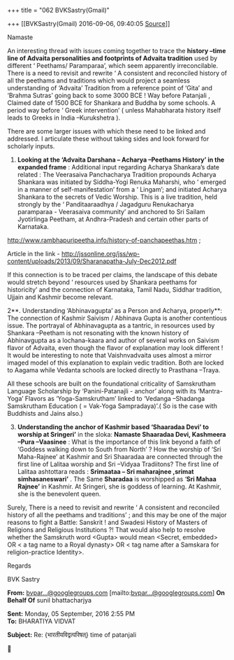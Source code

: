 +++
title = "062 BVKSastry(Gmail)"

+++
[[BVKSastry(Gmail)	2016-09-06, 09:40:05 [Source](https://groups.google.com/g/bvparishat/c/NPcHTRNM0Hk)]]



Namaste



An interesting thread with issues coming together to trace the **history –time line of Advaita personalities and footprints of Advaita tradition** used by different ‘ Peethams/ Paramparaa’, which seem apparently irreconcilable. There is a need to revisit and rewrite ‘ A consistent and reconciled history of all the peethams and traditions which would project a seamless understanding of ‘Advaita’ Tradition from a reference point of ‘Gita’ and ‘Brahma Sutras’ going back to some 3000 BCE ! Way before Patanjali , Claimed date of 1500 BCE for Shankara and Buddha by some schools. A period way before ‘ Greek intervention’ ( unless Mahabharata history itself leads to Greeks in India –Kurukshetra ). 



There are some larger issues with which these need to be linked and addressed. I articulate these without taking sides and look forward for scholarly inputs.



1. **Looking at the ‘Advaita Darshana – Acharya –Peethams History’ in the expanded frame** : Additional input regarding Acharya Shankara’s date related : The Veerasaiva Panchacharya Tradition propounds Acharya Shankara was initiated by Siddha-Yogi Renuka Maharshi, who ‘ emerged in a manner of self-manifestation’ from a ‘ Lingam’; and initiated Acharya Shankara to the secrets of Vedic Worship. This is a live tradition, held strongly by the ‘ Panditaaraadhya / Jagadguru Renukacharya paramparaa - Veerasaiva community’ and anchored to Sri Sailam Jyotirlinga Peetham, at Andhra-Pradesh and certain other parts of Karnataka.

<http://www.rambhapuripeetha.info/history-of-panchapeethas.htm> ; 

Article in the link -
<http://jssonline.org/jss/wp-content/uploads/2013/09/Sharanapatha-July-Dec2012.pdf>



If this connection is to be traced per claims, the landscape of this debate would stretch beyond ‘ resources used by Shankara peethams for historicity’ and the connection of Karnataka, Tamil Nadu, Siddhar tradition, Ujjain and Kashmir become relevant.



2**. Understanding ‘Abhinavagupta’ as a Person and Acharya,
properly**: The connection of Kashmir Saivism / Abhinava Gupta is another contentious issue. The portrayal of Abhinavagupta as a tantric,
in resources used by Shankara –Peetham is not resonating with the known history of Abhinavgupta as a lochana-kaara and author of several works on Saivism flavor of Advaita, even though the flavor of explanation may
look different ! It would be interesting to note that Vaishnvadvaita uses almost a mirror imaged model of this explanation to explain vedic tradition. Both are locked to Aagama while Vedanta schools are locked directly to Prasthana –Traya.



All these schools are built on the foundational criticality of Samskrutham Language Scholarship by ‘Panini-Patanajli - anchor’
along with its ‘Mantra-Yoga’ Flavors as ‘Yoga-Samskrutham’ linked to ‘Vedanga –Shadanga Samskrutham Education ( = Vak-Yoga Sampradaya)’.( So is the case with Buddhists and Jains also.)



3. **Understanding the anchor of Kashmir based ‘Shaaradaa Devi’ to worship at Sringeri’** in the sloka: **Namaste Shaaradaa Devi, Kashmeera –Pura –Vaasinee** : What is the importance of this link beyond a faith of ‘Goddess walking down to South from North’ ? How the worship of ‘Sri Maha-Rajnee’ at Kashmir and Sri Shaaradaa are connected through the first line of Lalitaa worship and Sri –Vidyaa Tradiitons? The first line of Lalitaa ashtottara reads : **Srimaataa – Sri maharajnee ,srimat simhasaneswari’** . The Same **Sharadaa** is worshipped as ‘**Sri Mahaa Rajnee’** in Kashmir. At Sringeri, she is goddess of learning. At Kashmir, she is the benevolent queen.





Surely, There is a need to revisit and rewrite ‘ A consistent and reconciled history of all the peethams and traditions’ ; and this may
be one of the major reasons to fight a Battle: Sanskrit ! and Swadesi History of Masters of Religions and Religious Institutions ?! That would also help to resolve whether the Samskruth word \<Gupta> would
mean \<Secret, embedded> OR \< a tag name to a Royal dynasty> OR \<
tag name after a Samskara for religion-practice Identity>.



Regards

BVK Sastry

**From:** [bvpar...@googlegroups.com]() \[mailto:[bvpar...@googlegroups.com]()\] **On Behalf Of** sunil bhattacharjya

  
**Sent:** Monday, 05 September, 2016 2:55 PM  
**To:** BHARATIYA VIDVAT  

**Subject:** Re: {भारतीयविद्वत्परिषत्} time of patanjali



